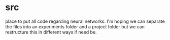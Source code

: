 # src

place to put all code regarding neural networks. I'm hoping we can separate the files 
into an experiments folder and a project folder but we can restructure this in different
ways if need be.